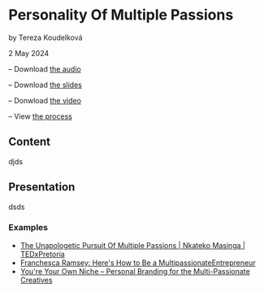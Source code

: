 # Personality Of Multiple Passions

by Tereza Koudelková

2 May 2024

– Download [the audio](...)

– Download [the slides](...)

– Donwload [the video](...)

– View [the process](process.md)

## Content
djds

## Presentation
dsds

### Examples
- [The Unapologetic Pursuit Of Multiple Passions | Nkateko Masinga | TEDxPretoria](https://www.youtube.com/watch?v=GixM6iGbg2U)
- [Franchesca Ramsey: Here's How to Be a MultipassionateEntrepreneur](https://youtu.be/wVGCWlvB_u8?si=bSRgCxXURV5xaVKL)
- [You're Your Own Niche – Personal Branding for the Multi-Passionate Creatives](https://youtu.be/3Yg4lp8xRH0?si=BGcWJaxHUoQWitzd)
